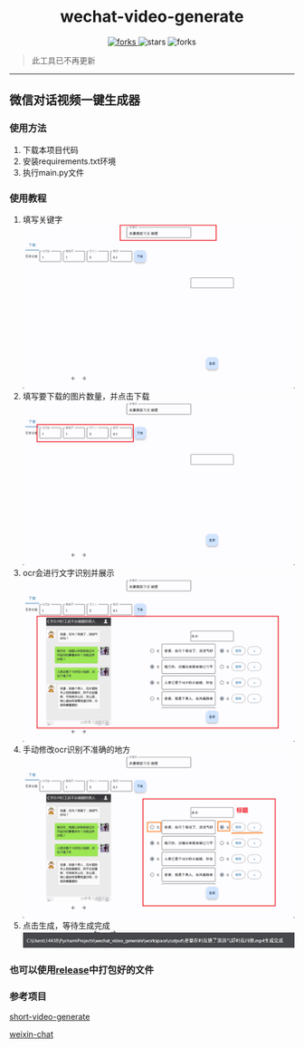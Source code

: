 <h1 align="center">wechat-video-generate</h1>

<p align="center">
  <a href="#下载">
    <img src="https://img.shields.io/github/downloads/cuifengcn/wechat-video-generate/total?style=flat-square" alt="forks">
  </a>
  <img src="https://img.shields.io/github/stars/cuifengcn/wechat-video-generate?style=flat-square" alt="stars">
  <img src="https://img.shields.io/github/forks/cuifengcn/wechat-video-generate?style=flat-square" alt="forks">
</p>

> 此工具已不再更新
___

## 微信对话视频一键生成器
### 使用方法
1. 下载本项目代码
2. 安装requirements.txt环境
3. 执行main.py文件

### 使用教程
1. 填写关键字
![](docs/1.png)
2. 填写要下载的图片数量，并点击下载
![](docs/2.png)
3. ocr会进行文字识别并展示
![](docs/3.png)
4. 手动修改ocr识别不准确的地方
![](docs/4.png)
5. 点击生成，等待生成完成
![](docs/5.png)
### 也可以使用[release](https://github.com/cuifengcn/wechat-video-generate/releases)中打包好的文件

### 参考项目
[short-video-generate](https://github.com/ayuLiao/short-video-generate)

[weixin-chat](https://gitee.com/lifeixue/weixin-chat)
